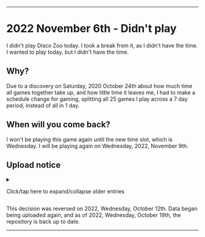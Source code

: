 
***

# 2022 November 6th - Didn't play

I didn't play Disco Zoo today. I took a break from it, as I didn't have the time. I wanted to play today, but I didn't have the time.

## Why?

Due to a discovery on Saturday, 2020 October 24th about how much time all games together take up, and how little time it leaves me, I had to make a schedule change for gaming, splitting all 25 games I play across a 7 day period, instead of all in 1 day.

## When will you come back?

I won't be playing this game again until the new time slot, which is Wednesday. I will be playing again on Wednesday, 2022, November 9th.

## Upload notice

<details><summary><p>Click/tap here to expand/collapse older entries</p></summary>

Starting with a decision on 2022, Thursday, July 21st, I will no longer be uploading Git-image part A files to GitHub on a daily/weekly basis. I am making a transition. Images from 2022 July 27th and onward will not be uploaded here.

</details>

This decision was reversed on 2022, Wednesday, October 12th. Data began being uploaded again, and as of 2022, Wednesday, October 19th, the repository is back up to date.

***
